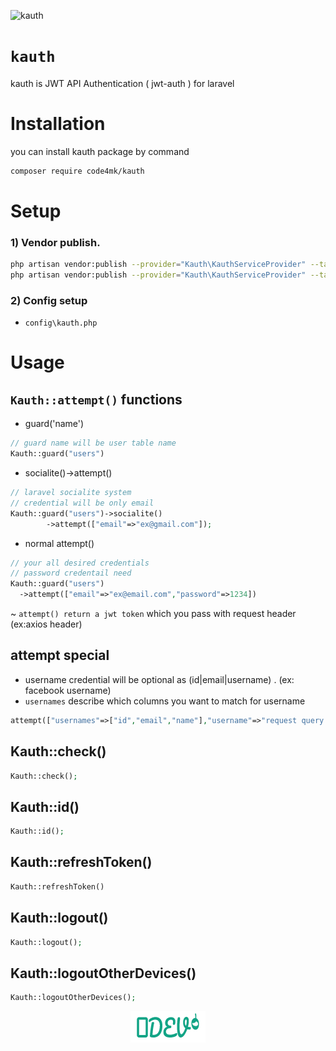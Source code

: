 ![kauth](https://user-images.githubusercontent.com/17185462/52489899-aa8b2500-2bed-11e9-8092-9b44bb827d17.png)

# `kauth`
kauth is JWT API Authentication ( jwt-auth ) for laravel


# Installation
you can install kauth package by command
```bash
composer require code4mk/kauth
```
# Setup

### 1) Vendor publish.

```bash
php artisan vendor:publish --provider="Kauth\KauthServiceProvider" --tag=config
php artisan vendor:publish --provider="Kauth\KauthServiceProvider" --tag=migations
```
### 2) Config setup

* `config\kauth.php`

# Usage

## `Kauth::attempt()` functions

* guard('name')
```php
// guard name will be user table name
Kauth::guard("users")
```
* socialite()->attempt()
```php
// laravel socialite system
// credential will be only email
Kauth::guard("users")->socialite()
        ->attempt(["email"=>"ex@gmail.com"]);
```
* normal attempt()
```php
// your all desired credentials
// password credentail need
Kauth::guard("users")
  ->attempt(["email"=>"ex@email.com","password"=>1234])
```

~ `attempt() return a jwt token` which you pass with request header (ex:axios header)
## attempt special

* username credential will be optional as  (id|email|username) .  (ex: facebook username)
* `usernames` describe which columns you want to match for username

```php
attempt(["usernames"=>["id","email","name"],"username"=>"request query for username","password=>123456"]);
```
## Kauth::check()

```php
Kauth::check();
```
## Kauth::id()

```php
Kauth::id();
```

## Kauth::refreshToken()

```php
Kauth::refreshToken()
```

## Kauth::logout()

```php
Kauth::logout();
```

## Kauth::logoutOtherDevices()

```php
Kauth::logoutOtherDevices();
```

<a href="https://twitter.com/0devco" target="_blank" ><p align="center" ><img src="https://raw.githubusercontent.com/0devco/docs/master/.devco-images/logo-transparent.png"></p></a>

